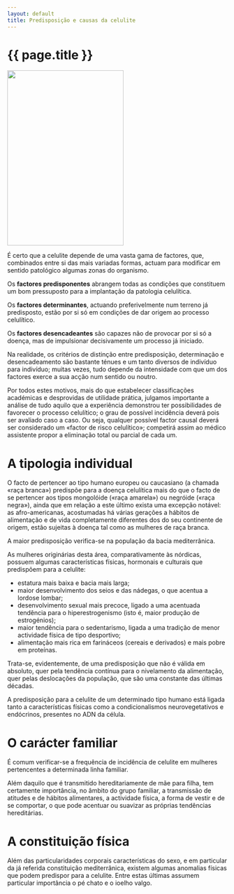 ```yaml
---
layout: default
title: Predisposição e causas da celulite
---
```


# {{ page.title }}

<img class="alignleft size-full wp-image-37" title="predisposicao-celulite" src="{{ site.url }}/assets/2011/06/predisposicao-celulite.jpg" alt="" width="266" height="400" />

É certo que a celulite depende de uma vasta gama de  factores, que, combinados entre si das mais variadas formas, actuam para  modificar em sentido patológico algumas zonas do organismo.

Os <strong>factores  predisponentes</strong> abrangem todas as condições que constituem um bom  pressuposto para a implantação da patologia celulítica.

Os <strong>factores  determinantes</strong>, actuando preferivelmente num terreno já predisposto, estão  por si só em condições de dar origem ao processo celulítico.

Os <strong>factores desencadeantes</strong> são capazes não de provocar por si só a doença, mas de impulsionar  decisivamente um processo já iniciado.

Na realidade, os critérios de distinção entre predisposição,  determinação e desencadeamento são bastante ténues e um tanto diversos de  indivíduo para indivíduo; muitas vezes, tudo depende da intensidade com que um  dos factores exerce a sua acção num sentido ou noutro.

Por todos estes motivos, mais do que estabelecer  classificações académicas e desprovidas de utilidade prática, julgamos  importante a análise de tudo aquilo que a experiência demonstrou ter  possibilidades de favorecer o processo celulítico; o grau de possível  incidência deverá pois ser avaliado caso a caso. Ou seja, qualquer possível  factor causal deverá ser considerado um «factor de risco celulítico»; competirá  assim ao médico assistente propor a eliminação total ou parcial de cada um.
<h1>A tipologia individual</h1>
O facto de pertencer ao tipo humano europeu ou caucasiano (a  chamada «raça branca») predispõe para a doença celulítica mais do que o facto  de se pertencer aos tipos mongolóide («raça amarela») ou negróide  («raça negra»), ainda que em relação a este último exista uma excepção  notável: as afro-americanas, acostumadas há várias gerações a hábitos de alimentação  e de vida completamente diferentes dos do seu continente de origem, estão  sujeitas à doença tal como as mulheres de raça branca.

A maior predisposição verifica-se na população da bacia  mediterrânica.

As mulheres originárias desta área, comparativamente às nórdicas,  possuem algumas características físicas, hormonais e culturais que predispõem  para a celulite:
<ul>
  <li>estatura mais baixa e bacia mais larga;</li>
  <li>maior desenvolvimento dos seios e das nádegas, o que acentua a lordose lombar;</li>
  <li>desenvolvimento sexual mais precoce, ligado a uma acentuada tendência para o hiperestrogenismo (isto é, maior produção de estrogénios);</li>
  <li>maior tendência para o sedentarismo, ligada a uma tradição de menor actividade física de tipo desportivo;</li>
  <li>alimentação mais rica em farináceos (cereais e derivados) e mais pobre em proteínas.</li>
</ul>

Trata-se, evidentemente, de uma predisposição que não é  válida em absoluto, quer pela tendência contínua para o nivelamento da  alimentação, quer pelas deslocações da população, que são uma constante das  últimas décadas.

A predisposição para a celulite de um determinado tipo  humano está ligada tanto a características físicas como a condicionalismos  neurovegetativos e endócrinos, presentes no ADN da célula.

<h1>O carácter familiar</h1>
É comum verificar-se a frequência de incidência de celulite  em mulheres pertencentes a determinada linha familiar.

Além daquilo que é transmitido hereditariamente de mãe para  filha, tem certamente importância, no âmbito do grupo familiar, a transmissão  de atitudes e de hábitos alimentares, a actividade física, a forma de vestir e  de se comportar, o que pode acentuar ou suavizar as próprias tendências  hereditárias.

<h1>A constituição física</h1>
Além das particularidades corporais características do sexo,  e em particular da já referida constituição mediterrânica, existem algumas  anomalias físicas que podem predispor para a celulite. Entre estas últimas  assumem particular importância o pé chato e o ioelho valgo.

